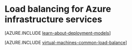 <properties
    pageTitle="Load balancing for infrastructure services | Azure"
    description="Describes the two types of load balancing supported by Azure: Load balancer for cloud services and Azure Traffic Manager for client traffic."
    services="load-balancer"
    documentationcenter=""
    author="sdwheeler"
    manager="carmonm"
    editor="" />
<tags
    ms.assetid="a15d49a9-18f5-4acb-ae9c-daa6287f9e72"
    ms.service="load-balancer"
    ms.workload="infrastructure-services"
    ms.tgt_pltfrm="vm-windows"
    ms.devlang="na"
    ms.topic="article"
    ms.date="02/02/2016"
    wacn.date=""
    ms.author="sewhee" />

# Load balancing for Azure infrastructure services
[AZURE.INCLUDE [learn-about-deployment-models](../../includes/learn-about-deployment-models-both-include.md)]

[AZURE.INCLUDE [virtual-machines-common-load-balance](../../includes/virtual-machines-common-load-balance.md)]

